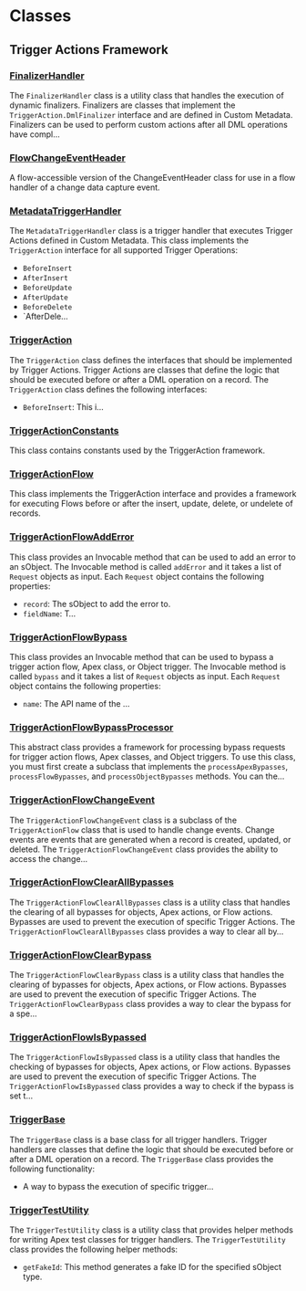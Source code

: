# Classes
## Trigger Actions Framework

### [FinalizerHandler](/Trigger-Actions-Framework/FinalizerHandler.md)

The `FinalizerHandler` class is a utility class that handles the execution of dynamic finalizers.
Finalizers are classes that implement the `TriggerAction.DmlFinalizer` interface and are defined in Custom Metadata.
Finalizers can be used to perform custom actions after all DML operations have compl&hellip;


### [FlowChangeEventHeader](/Trigger-Actions-Framework/FlowChangeEventHeader.md)

A flow-accessible version of the ChangeEventHeader class for use in
a flow handler of a change data capture event.



### [MetadataTriggerHandler](/Trigger-Actions-Framework/MetadataTriggerHandler.md)

The `MetadataTriggerHandler` class is a trigger handler that executes Trigger
Actions defined in Custom Metadata.
This class implements the `TriggerAction` interface for all supported Trigger Operations:
- `BeforeInsert`
- `AfterInsert`
- `BeforeUpdate`
- `AfterUpdate`
- `BeforeDelete`
- `AfterDele&hellip;


### [TriggerAction](/Trigger-Actions-Framework/TriggerAction.md)

The `TriggerAction` class defines the interfaces that should be implemented by Trigger Actions.
Trigger Actions are classes that define the logic that should be executed before or after a DML operation on a record.
The `TriggerAction` class defines the following interfaces:
- `BeforeInsert`: This i&hellip;


### [TriggerActionConstants](/Trigger-Actions-Framework/TriggerActionConstants.md)

This class contains constants used by the TriggerAction framework.



### [TriggerActionFlow](/Trigger-Actions-Framework/TriggerActionFlow.md)

This class implements the TriggerAction interface and provides a framework for
executing Flows before or after the insert, update, delete, or undelete of records.



### [TriggerActionFlowAddError](/Trigger-Actions-Framework/TriggerActionFlowAddError.md)

This class provides an Invocable method that can be used to add an error to an sObject.
The Invocable method is called `addError` and it takes a list of `Request` objects as input.
Each `Request` object contains the following properties:
- `record`: The sObject to add the error to.
- `fieldName`: T&hellip;


### [TriggerActionFlowBypass](/Trigger-Actions-Framework/TriggerActionFlowBypass.md)

This class provides an Invocable method that can be used to bypass a trigger action flow, Apex class, or Object trigger.
The Invocable method is called `bypass` and it takes a list of `Request` objects as input.
Each `Request` object contains the following properties:
- `name`: The API name of the &hellip;


### [TriggerActionFlowBypassProcessor](/Trigger-Actions-Framework/TriggerActionFlowBypassProcessor.md)

This abstract class provides a framework for processing bypass requests for
trigger action flows, Apex classes, and Object triggers.
To use this class, you must first create a subclass that implements the
`processApexBypasses`, `processFlowBypasses`, and `processObjectBypasses` methods.
You can the&hellip;


### [TriggerActionFlowChangeEvent](/Trigger-Actions-Framework/TriggerActionFlowChangeEvent.md)

The `TriggerActionFlowChangeEvent` class is a subclass of the `TriggerActionFlow`
class that is used to handle change events.
Change events are events that are generated when a record is created, updated, or deleted.
The `TriggerActionFlowChangeEvent` class provides the ability to access the change&hellip;


### [TriggerActionFlowClearAllBypasses](/Trigger-Actions-Framework/TriggerActionFlowClearAllBypasses.md)

The `TriggerActionFlowClearAllBypasses` class is a utility class that handles the
clearing of all bypasses for objects, Apex actions, or Flow actions.
Bypasses are used to prevent the execution of specific Trigger Actions.
The `TriggerActionFlowClearAllBypasses` class provides a way to clear all by&hellip;


### [TriggerActionFlowClearBypass](/Trigger-Actions-Framework/TriggerActionFlowClearBypass.md)

The `TriggerActionFlowClearBypass` class is a utility class that handles the clearing
of bypasses for objects, Apex actions, or Flow actions.
Bypasses are used to prevent the execution of specific Trigger Actions.
The `TriggerActionFlowClearBypass` class provides a way to clear the bypass for a spe&hellip;


### [TriggerActionFlowIsBypassed](/Trigger-Actions-Framework/TriggerActionFlowIsBypassed.md)

The `TriggerActionFlowIsBypassed` class is a utility class that handles the checking of
bypasses for objects, Apex actions, or Flow actions.
Bypasses are used to prevent the execution of specific Trigger Actions.
The `TriggerActionFlowIsBypassed` class provides a way to check if the bypass is set
t&hellip;


### [TriggerBase](/Trigger-Actions-Framework/TriggerBase.md)

The `TriggerBase` class is a base class for all trigger handlers.
Trigger handlers are classes that define the logic that should be executed before or after
a DML operation on a record.
The `TriggerBase` class provides the following functionality:
- A way to bypass the execution of specific trigger&hellip;


### [TriggerTestUtility](/Trigger-Actions-Framework/TriggerTestUtility.md)

The `TriggerTestUtility` class is a utility class that provides helper methods for writing
Apex test classes for trigger handlers.
The `TriggerTestUtility` class provides the following helper methods:
- `getFakeId`: This method generates a fake ID for the specified sObject type.



